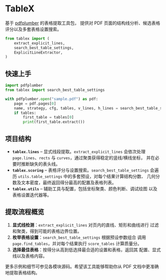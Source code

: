 # TableX

基于 [pdfplumber](https://github.com/jsvine/pdfplumber) 的表格提取工具包，
提供对 PDF 页面的结构线分析、候选表格评分以及多套表格设置搜索。

```python
from tablex import (
    extract_explicit_lines,
    search_best_table_settings,
    ExplicitLineExtractor,
)
```

## 快速上手

```python
import pdfplumber
from tablex import search_best_table_settings

with pdfplumber.open("sample.pdf") as pdf:
    page = pdf.pages[0]
    name, strategy, cfg, tables, v_lines, h_lines = search_best_table_settings(page)
    if tables:
        first_table = tables[0]
        print(first_table.extract())
```

## 项目结构

- **`tablex.lines`** – 显式线段提取。`extract_explicit_lines` 会依次处理
  `page.lines`、`rects` 与 `curves`，通过聚类获得稳定的竖线/横线坐标，
  并在必要时推断缺失的表头线。
- **`tablex.scoring`** – 表格评分与设置搜索。`search_best_table_settings`
  会遍历 `utils.table_settings` 中的多套预设，对每个结果计算结构分数、
  几何分数及文本密度，最终返回得分最高的配置及表格列表。
- **`tablex.utils`** – 辅助工具与配置，包括坐标聚类、颜色判断、调试绘图
  以及表格设置迭代器等。

## 提取流程概览

1. **显式线检测**：`extract_explicit_lines` 对页内的直线、矩形和曲线进行
   过滤和聚类，得到可能的表格边界位置。
2. **枚举表格设置**：`search_best_table_settings` 根据预设参数组合
   调用 `page.find_tables`，并对每个结果执行 `score_tables` 计算质量分。
3. **选择最佳表格**：按得分从高到低选择最合适的设置和表格，返回其
   配置、显式线以及表格内容。

更多示例和细节可参见各模块源码。希望该工具能够帮助你从 PDF
文档中更准确地提取表格结构。
